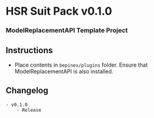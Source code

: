 # HSR Suit Pack v0.1.0
### ModelReplacementAPI Template Project

## Instructions
- Place contents in `bepinex/plugins` folder. Ensure that ModelReplacementAPI is also installed. 

## Changelog
	- v0.1.0
		- Release